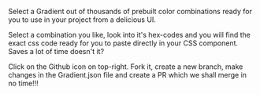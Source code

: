 Select a Gradient out of thousands of prebuilt color combinations ready for you to use in your project from a delicious UI.

Select a combination you like, look into it's hex-codes and you will find the exact css code ready for you to paste directly in your CSS component. Saves a lot of time doesn't it?

Click on the Github icon on top-right. Fork it, create a new branch, make changes in the Gradient.json file and create a PR which we shall merge in no time!!!
